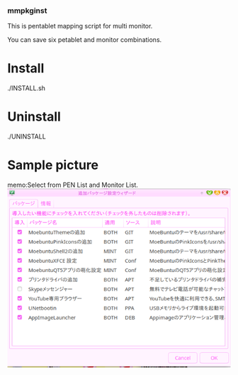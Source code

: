 ### mmpkginst
This is pentablet mapping script for multi monitor.

You can save six petablet and monitor combinations.

# Install
./INSTALL.sh

# Uninstall
./UNINSTALL

# Sample picture
memo:Select from PEN List and Monitor List. 
![Penmap](https://github.com/megamuteki/images/blob/master/mmpkginst/mmpkginst01.png)

